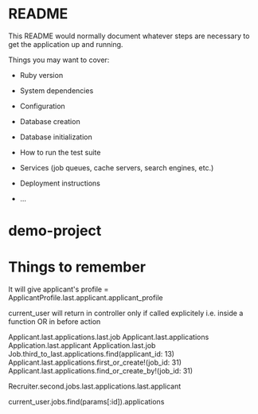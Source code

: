# README

This README would normally document whatever steps are necessary to get the
application up and running.

Things you may want to cover:

* Ruby version

* System dependencies

* Configuration

* Database creation

* Database initialization

* How to run the test suite

* Services (job queues, cache servers, search engines, etc.)

* Deployment instructions

* ...
# demo-project

# Things to remember

It will give applicant's profile = ApplicantProfile.last.applicant.applicant_profile

current_user will return in controller only if called explicitely i.e. inside a function OR in before action

 Applicant.last.applications.last.job
 Applicant.last.applications
 Application.last.applicant
 Application.last.job
 Job.third_to_last.applications.find(applicant_id: 13)
 Applicant.last.applications.first_or_create!(job_id: 31)
Applicant.last.applications.find_or_create_by!(job_id: 31)

Recruiter.second.jobs.last.applications.last.applicant

current_user.jobs.find(params[:id]).applications

